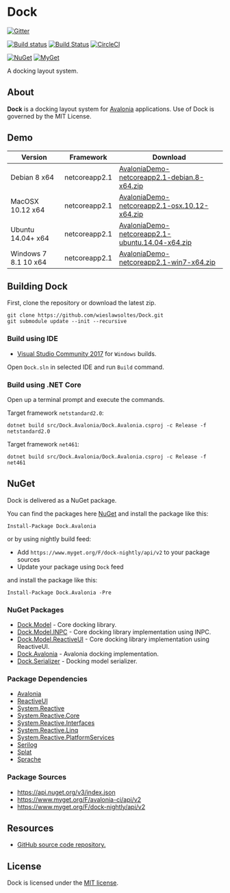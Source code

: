 # Dock

[![Gitter](https://badges.gitter.im/wieslawsoltes/Dock.svg)](https://gitter.im/wieslawsoltes/Dock?utm_source=badge&utm_medium=badge&utm_campaign=pr-badge)

[![Build status](https://ci.appveyor.com/api/projects/status/d77dburg3ckelv40/branch/master?svg=true)](https://ci.appveyor.com/project/wieslawsoltes/dock/branch/master)
[![Build Status](https://travis-ci.org/wieslawsoltes/Dock.svg?branch=master)](https://travis-ci.org/wieslawsoltes/Dock)
[![CircleCI](https://circleci.com/gh/wieslawsoltes/Dock/tree/master.svg?style=svg)](https://circleci.com/gh/wieslawsoltes/Dock/tree/master)

[![NuGet](https://img.shields.io/nuget/v/Dock.Model.svg)](https://www.nuget.org/packages/Dock.Model)
[![MyGet](https://img.shields.io/myget/dock-nightly/vpre/Dock.Model.svg?label=myget)](https://www.myget.org/gallery/dock-nightly) 

A docking layout system.

## About

**Dock** is a docking layout system for [Avalonia](https://github.com/AvaloniaUI/Avalonia) applications. Use of Dock is governed by the MIT License.

## Demo

| Version               | Framework      | Download                                                                                                                                                                                              |
|-----------------------|----------------|-------------------------------------------------------------------------------------------------------------------------------------------------------------------------------------------------------|
| Debian 8 x64          | netcoreapp2.1  | [AvaloniaDemo-netcoreapp2.1-debian.8-x64.zip](https://ci.appveyor.com/api/projects/wieslawsoltes/Dock/artifacts/artifacts/AvaloniaDemo-netcoreapp2.1-debian.8-x64.zip?branch=master)                  |
| MacOSX 10.12 x64      | netcoreapp2.1  | [AvaloniaDemo-netcoreapp2.1-osx.10.12-x64.zip](https://ci.appveyor.com/api/projects/wieslawsoltes/Dock/artifacts/artifacts/AvaloniaDemo-netcoreapp2.1-osx.10.12-x64.zip?branch=master)                |
| Ubuntu 14.04+ x64     | netcoreapp2.1  | [AvaloniaDemo-netcoreapp2.1-ubuntu.14.04-x64.zip](https://ci.appveyor.com/api/projects/wieslawsoltes/Dock/artifacts/artifacts/AvaloniaDemo-netcoreapp2.1-ubuntu.14.04-x64.zip?branch=master)          |
| Windows 7 8.1 10 x64  | netcoreapp2.1  | [AvaloniaDemo-netcoreapp2.1-win7-x64.zip](https://ci.appveyor.com/api/projects/wieslawsoltes/Dock/artifacts/artifacts/AvaloniaDemo-netcoreapp2.1-win7-x64.zip?branch=master)                          |

## Building Dock

First, clone the repository or download the latest zip.
```
git clone https://github.com/wieslawsoltes/Dock.git
git submodule update --init --recursive
```

### Build using IDE

* [Visual Studio Community 2017](https://www.visualstudio.com/pl/vs/community/) for `Windows` builds.

Open `Dock.sln` in selected IDE and run `Build` command.

### Build using .NET Core

Open up a terminal prompt and execute the commands.

Target framework `netstandard2.0`:
```
dotnet build src/Dock.Avalonia/Dock.Avalonia.csproj -c Release -f netstandard2.0
```

Target framework `net461`:
```
dotnet build src/Dock.Avalonia/Dock.Avalonia.csproj -c Release -f net461
```

## NuGet

Dock is delivered as a NuGet package.

You can find the packages here [NuGet](https://www.nuget.org/packages/Dock.Avalonia/) and install the package like this:

`Install-Package Dock.Avalonia`

or by using nightly build feed:
* Add `https://www.myget.org/F/dock-nightly/api/v2` to your package sources
* Update your package using `Dock` feed

and install the package like this:

`Install-Package Dock.Avalonia -Pre`

### NuGet Packages

* [Dock.Model](https://www.nuget.org/packages/Dock.Model/) - Core docking library.
* [Dock.Model.INPC](https://www.nuget.org/packages/Dock.Model.INPC/) - Core docking library implementation using INPC.
* [Dock.Model.ReactiveUI](https://www.nuget.org/packages/Dock.Model.ReactiveUI/) - Core docking library implementation using ReactiveUI.
* [Dock.Avalonia](https://www.nuget.org/packages/Dock.Avalonia/) - Avalonia docking implementation.
* [Dock.Serializer](https://www.nuget.org/packages/Dock.Serializer/) - Docking model serializer.

### Package Dependencies

* [Avalonia](https://www.nuget.org/packages/Avalonia/)
* [ReactiveUI](https://www.nuget.org/packages/ReactiveUI/)
* [System.Reactive](https://www.nuget.org/packages/System.Reactive/)
* [System.Reactive.Core](https://www.nuget.org/packages/System.Reactive.Core/)
* [System.Reactive.Interfaces](https://www.nuget.org/packages/System.Reactive.Interfaces/)
* [System.Reactive.Linq](https://www.nuget.org/packages/System.Reactive.Linq/)
* [System.Reactive.PlatformServices](https://www.nuget.org/packages/System.Reactive.PlatformServices/)
* [Serilog](https://www.nuget.org/packages/Serilog/)
* [Splat](https://www.nuget.org/packages/Splat/)
* [Sprache](https://www.nuget.org/packages/Sprache/)

### Package Sources

* https://api.nuget.org/v3/index.json
* https://www.myget.org/F/avalonia-ci/api/v2
* https://www.myget.org/F/dock-nightly/api/v2

## Resources

* [GitHub source code repository.](https://github.com/wieslawsoltes/Dock)

## License

Dock is licensed under the [MIT license](LICENSE.TXT).
